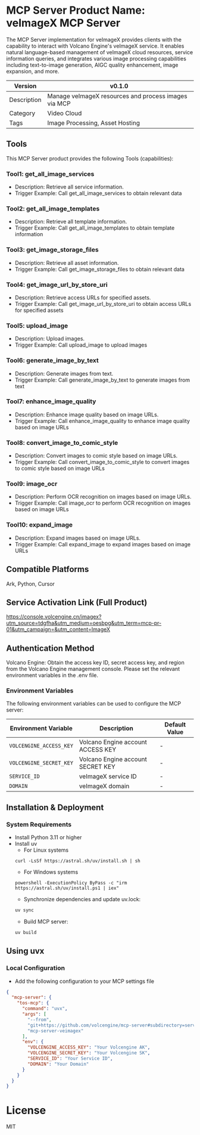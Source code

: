 # MCP Server Product Name: veImageX MCP Server

The MCP Server implementation for veImageX provides clients with the capability to interact with Volcano Engine's veImageX service. It enables natural language-based management of veImageX cloud resources, service information queries, and integrates various image processing capabilities including text-to-image generation, AIGC quality enhancement, image expansion, and more.

| Version | v0.1.0                   | 
|---------|--------------------------|
| Description | Manage veImageX resources and process images via MCP |
| Category | Video Cloud               |
| Tags | Image Processing, Asset Hosting |

## Tools

This MCP Server product provides the following Tools (capabilities):
### Tool1: get_all_image_services
 - Description: Retrieve all service information.
 - Trigger Example: Call get_all_image_services to obtain relevant data
### Tool2: get_all_image_templates
 - Description: Retrieve all template information.
 - Trigger Example: Call get_all_image_templates to obtain template information
### Tool3: get_image_storage_files
 - Description: Retrieve all asset information.
 - Trigger Example: Call get_image_storage_files to obtain relevant data
### Tool4: get_image_url_by_store_uri
 - Description: Retrieve access URLs for specified assets.
 - Trigger Example: Call get_image_url_by_store_uri to obtain access URLs for specified assets
### Tool5: upload_image
 - Description: Upload images.
 - Trigger Example: Call upload_image to upload images
### Tool6: generate_image_by_text
 - Description: Generate images from text.
 - Trigger Example: Call generate_image_by_text to generate images from text
### Tool7: enhance_image_quality
 - Description: Enhance image quality based on image URLs.
 - Trigger Example: Call enhance_image_quality to enhance image quality based on image URLs
### Tool8: convert_image_to_comic_style
 - Description: Convert images to comic style based on image URLs.
 - Trigger Example: Call convert_image_to_comic_style to convert images to comic style based on image URLs
### Tool9: image_ocr
 - Description: Perform OCR recognition on images based on image URLs.
 - Trigger Example: Call image_ocr to perform OCR recognition on images based on image URLs
### Tool10: expand_image
 - Description: Expand images based on image URLs.
 - Trigger Example: Call expand_image to expand images based on image URLs


## Compatible Platforms

Ark, Python, Cursor

## Service Activation Link (Full Product)

<https://console.volcengine.cn/imagex?utm_source=tdgfha&utm_medium=oesbpg&utm_term=mcp-pr-01&utm_campaign=&utm_content=ImageX>

## Authentication Method

Volcano Engine: Obtain the access key ID, secret access key, and region from the Volcano Engine management console. Please set the relevant environment variables in the .env file.

### Environment Variables

The following environment variables can be used to configure the MCP server:

| Environment Variable      | Description                  | Default Value |
|---------------------------|------------------------------|---------------|
| `VOLCENGINE_ACCESS_KEY` | Volcano Engine account ACCESS KEY | -   |
| `VOLCENGINE_SECRET_KEY` | Volcano Engine account SECRET KEY | -   |
| `SERVICE_ID`    | veImageX service ID         | -   |
| `DOMAIN`    | veImageX domain        | -   |

## Installation & Deployment

### System Requirements

- Install Python 3.11 or higher
- Install uv
    - For Linux systems
    ```
    curl -LsSf https://astral.sh/uv/install.sh | sh
   ```
    - For Windows systems
    ```
    powershell -ExecutionPolicy ByPass -c "irm https://astral.sh/uv/install.ps1 | iex"
    ```
    - Synchronize dependencies and update uv.lock:
    ```bash
    uv sync
    ```
    - Build MCP server:
    ```bash
    uv build
    ```

## Using uvx
### Local Configuration
- Add the following configuration to your MCP settings file
```json
{
  "mcp-server": {
    "tos-mcp": {
      "command": "uvx",
      "args": [
        "--from",
        "git+https://github.com/volcengine/mcp-server#subdirectory=server/mcp_server_veimagex",
        "mcp-server-veimagex"
      ],
      "env": {
        "VOLCENGINE_ACCESS_KEY": "Your Volcengine AK",
        "VOLCENGINE_SECRET_KEY": "Your Volcengine SK",
        "SERVICE_ID": "Your Service ID",
        "DOMAIN": "Your Domain"
      }
    }
  }
}
```


# License
MIT
    